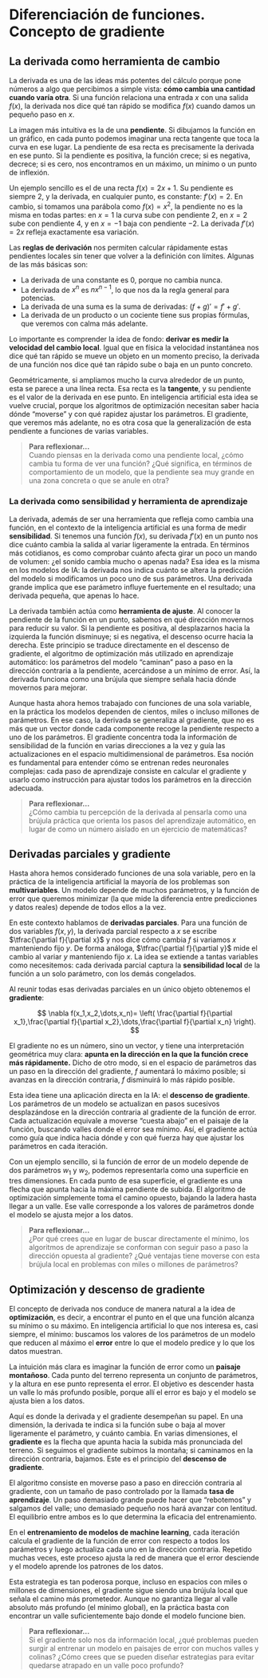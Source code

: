 # Diferenciación de funciones. Concepto de gradiente

## La derivada como herramienta de cambio

La derivada es una de las ideas más potentes del cálculo porque pone números a algo que percibimos a simple vista: **cómo cambia una cantidad cuando varía otra**. Si una función relaciona una entrada $x$ con una salida $f(x)$, la derivada nos dice qué tan rápido se modifica $f(x)$ cuando damos un pequeño paso en $x$.

La imagen más intuitiva es la de una **pendiente**. Si dibujamos la función en un gráfico, en cada punto podemos imaginar una recta tangente que toca la curva en ese lugar. La pendiente de esa recta es precisamente la derivada en ese punto. Si la pendiente es positiva, la función crece; si es negativa, decrece; si es cero, nos encontramos en un máximo, un mínimo o un punto de inflexión.

Un ejemplo sencillo es el de una recta $f(x)=2x+1$. Su pendiente es siempre $2$, y la derivada, en cualquier punto, es constante: $f'(x)=2$. En cambio, si tomamos una parábola como $f(x)=x^2$, la pendiente no es la misma en todas partes: en $x=1$ la curva sube con pendiente $2$, en $x=2$ sube con pendiente $4$, y en $x=-1$ baja con pendiente $-2$. La derivada $f'(x)=2x$ refleja exactamente esa variación.

Las **reglas de derivación** nos permiten calcular rápidamente estas pendientes locales sin tener que volver a la definición con límites. Algunas de las más básicas son:

- La derivada de una constante es $0$, porque no cambia nunca.
- La derivada de $x^n$ es $nx^{n-1}$, lo que nos da la regla general para potencias.
- La derivada de una suma es la suma de derivadas: $(f+g)'=f'+g'$.
- La derivada de un producto o un cociente tiene sus propias fórmulas, que veremos con calma más adelante.

Lo importante es comprender la idea de fondo: **derivar es medir la velocidad del cambio local**. Igual que en física la velocidad instantánea nos dice qué tan rápido se mueve un objeto en un momento preciso, la derivada de una función nos dice qué tan rápido sube o baja en un punto concreto.

Geométricamente, si ampliamos mucho la curva alrededor de un punto, esta se parece a una línea recta. Esa recta es la **tangente**, y su pendiente es el valor de la derivada en ese punto. En inteligencia artificial esta idea se vuelve crucial, porque los algoritmos de optimización necesitan saber hacia dónde “moverse” y con qué rapidez ajustar los parámetros. El gradiente, que veremos más adelante, no es otra cosa que la generalización de esta pendiente a funciones de varias variables.

> **Para reflexionar...**\
> Cuando piensas en la derivada como una pendiente local, ¿cómo cambia tu forma de ver una función? ¿Qué significa, en términos de comportamiento de un modelo, que la pendiente sea muy grande en una zona concreta o que se anule en otra?

### La derivada como sensibilidad y herramienta de aprendizaje

La derivada, además de ser una herramienta que refleja como cambia una función, en el contexto de la inteligencia artificial es una forma de medir **sensibilidad**. Si tenemos una función $f(x)$, su derivada $f'(x)$ en un punto nos dice cuánto cambia la salida al variar ligeramente la entrada. En términos más cotidianos, es como comprobar cuánto afecta girar un poco un mando de volumen: ¿el sonido cambia mucho o apenas nada? Esa idea es la misma en los modelos de IA: la derivada nos indica cuánto se altera la predicción del modelo si modificamos un poco uno de sus parámetros. Una derivada grande implica que ese parámetro influye fuertemente en el resultado; una derivada pequeña, que apenas lo hace.

La derivada también actúa como **herramienta de ajuste**. Al conocer la pendiente de la función en un punto, sabemos en qué dirección movernos para reducir su valor. Si la pendiente es positiva, al desplazarnos hacia la izquierda la función disminuye; si es negativa, el descenso ocurre hacia la derecha. Este principio se traduce directamente en el descenso de gradiente, el algoritmo de optimización más utilizado en aprendizaje automático: los parámetros del modelo “caminan” paso a paso en la dirección contraria a la pendiente, acercándose a un mínimo de error. Así, la derivada funciona como una brújula que siempre señala hacia dónde movernos para mejorar.

Aunque hasta ahora hemos trabajado con funciones de una sola variable, en la práctica los modelos dependen de cientos, miles o incluso millones de parámetros. En ese caso, la derivada se generaliza al gradiente, que no es más que un vector donde cada componente recoge la pendiente respecto a uno de los parámetros. El gradiente concentra toda la información de sensibilidad de la función en varias direcciones a la vez y guía las actualizaciones en el espacio multidimensional de parámetros. Esa noción es fundamental para entender cómo se entrenan redes neuronales complejas: cada paso de aprendizaje consiste en calcular el gradiente y usarlo como instrucción para ajustar todos los parámetros en la dirección adecuada.

> **Para reflexionar...**\
> ¿Cómo cambia tu percepción de la derivada al pensarla como una brújula práctica que orienta los pasos del aprendizaje automático, en lugar de como un número aislado en un ejercicio de matemáticas?

## Derivadas parciales y gradiente

Hasta ahora hemos considerado funciones de una sola variable, pero en la práctica de la inteligencia artificial la mayoría de los problemas son **multivariables**. Un modelo depende de muchos parámetros, y la función de error que queremos minimizar (la que mide la diferencia entre predicciones y datos reales) depende de todos ellos a la vez.

En este contexto hablamos de **derivadas parciales**. Para una función de dos variables $f(x,y)$, la derivada parcial respecto a $x$ se escribe $\tfrac{\partial f}{\partial x}$ y nos dice cómo cambia $f$ si variamos $x$ manteniendo fijo $y$. De forma análoga, $\tfrac{\partial f}{\partial y}$ mide el cambio al variar $y$ manteniendo fijo $x$. La idea se extiende a tantas variables como necesitemos: cada derivada parcial captura la **sensibilidad local** de la función a un solo parámetro, con los demás congelados.

Al reunir todas esas derivadas parciales en un único objeto obtenemos el **gradiente**:

$$
\nabla f(x_1,x_2,\dots,x_n)=
\left( \frac{\partial f}{\partial x_1},\frac{\partial f}{\partial x_2},\dots,\frac{\partial f}{\partial x_n} \right).
$$

El gradiente no es un número, sino un vector, y tiene una interpretación geométrica muy clara: **apunta en la dirección en la que la función crece más rápidamente.** Dicho de otro modo, si en el espacio de parámetros das un paso en la dirección del gradiente, $f$ aumentará lo máximo posible; si avanzas en la dirección contraria, $f$ disminuirá lo más rápido posible.

Esta idea tiene una aplicación directa en la IA: el **descenso de gradiente**. Los parámetros de un modelo se actualizan en pasos sucesivos desplazándose en la dirección contraria al gradiente de la función de error. Cada actualización equivale a moverse “cuesta abajo” en el paisaje de la función, buscando valles donde el error sea mínimo. Así, el gradiente actúa como guía que indica hacia dónde y con qué fuerza hay que ajustar los parámetros en cada iteración.

Con un ejemplo sencillo, si la función de error de un modelo depende de dos parámetros $w_1$ y $w_2$, podemos representarla como una superficie en tres dimensiones. En cada punto de esa superficie, el gradiente es una flecha que apunta hacia la máxima pendiente de subida. El algoritmo de optimización simplemente toma el camino opuesto, bajando la ladera hasta llegar a un valle. Ese valle corresponde a los valores de parámetros donde el modelo se ajusta mejor a los datos.

> **Para reflexionar...**\
> ¿Por qué crees que en lugar de buscar directamente el mínimo, los algoritmos de aprendizaje se conforman con seguir paso a paso la dirección opuesta al gradiente? ¿Qué ventajas tiene moverse con esta brújula local en problemas con miles o millones de parámetros?

## Optimización y descenso de gradiente

El concepto de derivada nos conduce de manera natural a la idea de **optimización**, es decir, a encontrar el punto en el que una función alcanza su mínimo o su máximo. En inteligencia artificial lo que nos interesa es, casi siempre, el mínimo: buscamos los valores de los parámetros de un modelo que reducen al máximo el **error** entre lo que el modelo predice y lo que los datos muestran.

La intuición más clara es imaginar la función de error como un **paisaje montañoso**. Cada punto del terreno representa un conjunto de parámetros, y la altura en ese punto representa el error. El objetivo es descender hasta un valle lo más profundo posible, porque allí el error es bajo y el modelo se ajusta bien a los datos.

Aquí es donde la derivada y el gradiente desempeñan su papel. En una dimensión, la derivada te indica si la función sube o baja al mover ligeramente el parámetro, y cuánto cambia. En varias dimensiones, el **gradiente** es la flecha que apunta hacia la subida más pronunciada del terreno. Si seguimos el gradiente subimos la montaña; si caminamos en la dirección contraria, bajamos. Este es el principio del **descenso de gradiente**.

El algoritmo consiste en moverse paso a paso en dirección contraria al gradiente, con un tamaño de paso controlado por la llamada **tasa de aprendizaje**. Un paso demasiado grande puede hacer que “rebotemos” y salgamos del valle; uno demasiado pequeño nos hará avanzar con lentitud. El equilibrio entre ambos es lo que determina la eficacia del entrenamiento.

En el **entrenamiento de modelos de machine learning**, cada iteración calcula el gradiente de la función de error con respecto a todos los parámetros y luego actualiza cada uno en la dirección contraria. Repetido muchas veces, este proceso ajusta la red de manera que el error desciende y el modelo aprende los patrones de los datos.

Esta estrategia es tan poderosa porque, incluso en espacios con miles o millones de dimensiones, el gradiente sigue siendo una brújula local que señala el camino más prometedor. Aunque no garantiza llegar al valle absoluto más profundo (el mínimo global), en la práctica basta con encontrar un valle suficientemente bajo donde el modelo funcione bien.

> **Para reflexionar...**\
> Si el gradiente solo nos da información local, ¿qué problemas pueden surgir al entrenar un modelo en paisajes de error con muchos valles y colinas? ¿Cómo crees que se pueden diseñar estrategias para evitar quedarse atrapado en un valle poco profundo?
